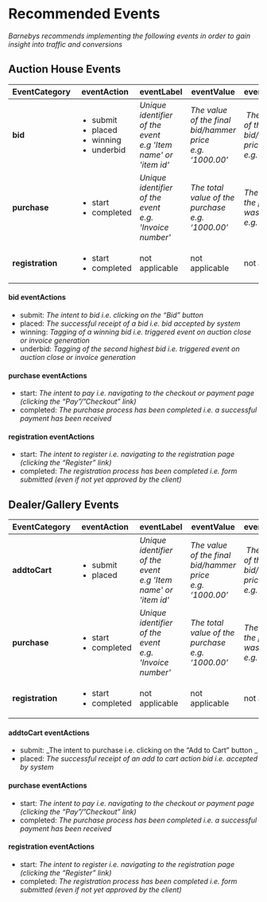 # Recommended Events

_Barnebys recommends implementing the following events in order to gain insight into traffic and conversions_

## Auction House Events

|  EventCategory | eventAction | eventLabel | eventValue | eventCurrency |
| --- | --- | --- | --- | --- |
| **bid** | <ul><li>submit</li><li>placed</li><li>winning</li><li>underbid</li></ul> | _Unique identifier of the event<br>e.g 'Item name' or 'item id'_ | _The value of the final bid/hammer price<br>e.g. ‘1000.00’_ | _The currency of the final bid/hammer price<br>e.g. ‘EUR’_ |
| **purchase** | <ul><li>start</li><li>completed</li></ul> | _Unique identifier of the event<br>e.g. 'Invoice number'_ | _The total value of the purchase<br>e.g. ‘1000.00’_ | _The currency the purchase was listed in<br>e.g. ‘EUR’_ | 
| **registration** | <ul><li>start</li><li>completed</li></ul> | not applicable | not applicable | not applicable |


#### bid eventActions 
* submit: _The intent to bid i.e. clicking on the “Bid” button_
* placed: _The successful receipt of a bid i.e. bid accepted by system_
* winning: _Tagging of a winning bid i.e. triggered event on auction close or invoice generation_
* underbid: _Tagging of the second highest bid i.e. triggered event on auction close or invoice generation_

#### purchase eventActions
* start: _The intent to pay i.e. navigating to the checkout or payment page (clicking the “Pay”/”Checkout” link)_
* completed: _The purchase process has been completed i.e. a successful payment has been received_
  
#### registration eventActions
* start: _The intent to register i.e. navigating to the registration page (clicking the “Register” link)_
* completed: _The registration process has been completed i.e. form submitted (even if not yet approved by the client)_
  

## Dealer/Gallery Events

|  EventCategory | eventAction | eventLabel | eventValue | eventCurrency |
| --- | --- | --- | --- | --- |
| **addtoCart** | <ul><li>submit</li><li>placed</li></ul> | _Unique identifier of the event<br>e.g 'Item name' or 'item id'_ | _The value of the final bid/hammer price<br>e.g. ‘1000.00’_ | _The currency of the final bid/hammer price<br>e.g. ‘EUR’_ |
| **purchase** | <ul><li>start</li><li>completed</li></ul> | _Unique identifier of the event<br>e.g. 'Invoice number'_ | _The total value of the purchase<br>e.g. ‘1000.00’_ | _The currency the purchase was listed in<br>e.g. ‘EUR’_ | 
| **registration** | <ul><li>start</li><li>completed</li></ul> | not applicable | not applicable | not applicable |

#### addtoCart eventActions 
* submit: _The intent to purchase i.e. clicking on the “Add to Cart” button _
* placed: _The successful receipt of an add to cart action bid i.e. accepted by system_

#### purchase eventActions
* start: _The intent to pay i.e. navigating to the checkout or payment page (clicking the “Pay”/”Checkout” link)_
* completed: _The purchase process has been completed i.e. a successful payment has been received_
  
#### registration eventActions
* start: _The intent to register i.e. navigating to the registration page (clicking the “Register” link)_
* completed: _The registration process has been completed i.e. form submitted (even if not yet approved by the client)_
